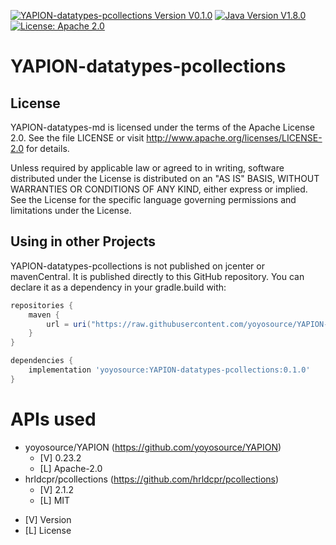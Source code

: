 [![YAPION-datatypes-pcollections Version V0.1.0](https://img.shields.io/badge/YAPION--datatypes--pcollections%20Version-0.1.0-red)](https://github.com/yoyosource/YAPION-datatypes-pcollections/tree/master/)
[![Java Version V1.8.0](https://img.shields.io/badge/Java%20Version-1.8.0-blue.svg)](https://github.com/yoyosource/YAPION-datatypes-pcollections/tree/master/)
[![License: Apache 2.0](https://img.shields.io/badge/license-Apache%202-blue)](http://www.apache.org/licenses/LICENSE-2.0)

# YAPION-datatypes-pcollections   

## License
YAPION-datatypes-md is licensed under the terms of the Apache License 2.0. See the file LICENSE or visit http://www.apache.org/licenses/LICENSE-2.0 for details.

Unless required by applicable law or agreed to in writing, software distributed under the License is distributed on an "AS IS" BASIS, WITHOUT WARRANTIES OR CONDITIONS OF ANY KIND, either express or implied. See the License for the specific language governing permissions and limitations under the License.

## Using in other Projects
YAPION-datatypes-pcollections is not published on jcenter or mavenCentral. It is published directly to this GitHub repository. You can declare it as a dependency in your gradle.build with:
```groovy
repositories {
    maven {
        url = uri("https://raw.githubusercontent.com/yoyosource/YAPION-datatypes-pcollections/master/releases")
    }
}

dependencies {
    implementation 'yoyosource:YAPION-datatypes-pcollections:0.1.0'
}
```

# APIs used
- yoyosource/YAPION (https://github.com/yoyosource/YAPION)
  - [V] 0.23.2
  - [L] Apache-2.0
- hrldcpr/pcollections (https://github.com/hrldcpr/pcollections)
  - [V] 2.1.2
  - [L] MIT

* [V] Version
* [L] License
